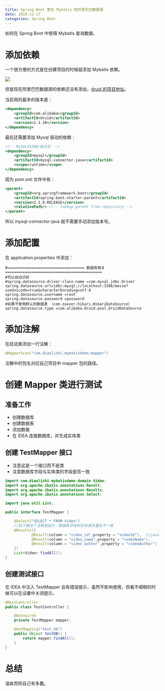 ```yaml
---
title: Spring Boot 整合 Mybatis 和阿里巴巴数据源
date: 2018-11-17
categories: Spring Boot
---
```


如何在 Spring Boot 中使用 Mybatis 查询数据。
<!--more-->

# 添加依赖

一个很方便的方式是在创建项目的时候就添加 Mybatis 依赖。

![](https://md-img-1252869657.cos.ap-shanghai.myqcloud.com/hexo/%E5%88%9B%E5%BB%BA%20Spring%20Boot%20%E9%A1%B9%E7%9B%AE%E5%B9%B6%E6%B7%BB%E5%8A%A0%E4%BE%9D%E8%B5%96.png)

但是现在阿里巴巴数据源的依赖还没有添加，[druid 的项目地址](https://mvnrepository.com/artifact/com.alibaba/druid)。

当前用的最多的版本是：

```xml
<dependency>
    <groupId>com.alibaba</groupId>
    <artifactId>druid</artifactId>
    <version>1.1.10</version>
</dependency>
```

最后还需要添加 Mysql 驱动的依赖：

```xml
<!-- MySQL的JDBC驱动包 -->
<dependency>
    <groupId>mysql</groupId>
    <artifactId>mysql-connector-java</artifactId>
    <scope>runtime</scope>
</dependency>
```

因为 pom.xml 文件中有：

```xml
<parent>
    <groupId>org.springframework.boot</groupId>
    <artifactId>spring-boot-starter-parent</artifactId>
    <version>2.1.0.RELEASE</version>
    <relativePath/> <!-- lookup parent from repository -->
</parent>
```

所以 mysql-connector-java 就不需要手动添加版本号。



# 添加配置

在 application.properties 中添加：

```properties
#=================================== 数据库相关 ============================================
#可以自动识别
#spring.datasource.driver-class-name =com.mysql.jdbc.Driver
spring.datasource.url=jdbc:mysql://localhost:3306/movie?useUnicode=true&characterEncoding=utf-8
spring.datasource.username =root
spring.datasource.password =password
#如果不使用默认的数据源 （com.zaxxer.hikari.HikariDataSource）
spring.datasource.type =com.alibaba.druid.pool.DruidDataSource
```



# 添加注解

在启动类添加一行注解：

```java
@MapperScan("com.diaolizhi.mybatisdemo.mapper")
```

注解中的包名对应自己项目中 mapper 包的路径。



# 创建 Mapper 类进行测试



## 准备工作

- 创建数据库
- 创建数据表
- 添加数据
- 在 IDEA 连接数据库，并生成实体类



## 创建 TestMapper 接口

- 注意这是一个接口而不是类
- 注意数据库字段与实体类的字段是否一致

```java
import com.diaolizhi.mybatisdemo.domain.Video;
import org.apache.ibatis.annotations.Result;
import org.apache.ibatis.annotations.Results;
import org.apache.ibatis.annotations.Select;

import java.util.List;

public interface TestMapper {

    @Select("SELECT * FROM Video")
    //加下面这个注解是因为：数据库字段和实体类变量名不一致
    @Results({
            @Result(column = "video_id",property = "videoId"),  //javaType = java.util.Date.class
            @Result(column = "video_name",property = "videoName"),
            @Result(column = "video_author",property = "videoAuthor")
    })
    List<Video> findAll();
}
```



## 创建测试接口

在 IDEA 中注入 TestMapper 会有错误提示，虽然不影响使用，但看不顺眼的时候可以在设置中关闭提示。

```java
@RestController
public class TestController {

    @Autowired
    private TestMapper mapper;

    @GetMapping("test_db")
    public Object testDB() {
        return mapper.findAll();
    }
}
```



# 总结

温故而知自己有多蠢。